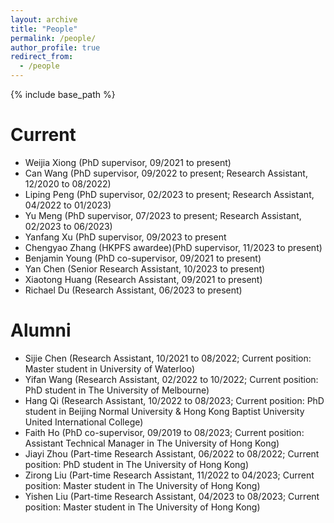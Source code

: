 ```yaml
---
layout: archive
title: "People"
permalink: /people/
author_profile: true
redirect_from:
  - /people
---
```


{% include base_path %}

Current
======
* Weijia Xiong (PhD supervisor, 09/2021 to present)
* Can Wang (PhD supervisor, 09/2022 to present; Research Assistant, 12/2020 to 08/2022)
* Liping Peng (PhD supervisor, 02/2023 to present; Research Assistant, 04/2022 to 01/2023)
* Yu Meng (PhD supervisor, 07/2023 to present; Research Assistant, 02/2023 to 06/2023)
* Yanfang Xu (PhD supervisor, 09/2023 to present
* Chengyao Zhang (HKPFS awardee)(PhD supervisor, 11/2023 to present)
* Benjamin Young (PhD co-supervisor, 09/2021 to present)
* Yan Chen (Senior Research Assistant, 10/2023 to present)
* Xiaotong Huang (Research Assistant, 09/2021 to present)
* Richael Du (Research Assistant, 06/2023 to present)

Alumni
======
* Sijie Chen (Research Assistant, 10/2021 to 08/2022; Current position: Master student in University of Waterloo)
* Yifan Wang (Research Assistant, 02/2022 to 10/2022; Current position: PhD student in The University of Melbourne)
* Hang Qi (Research Assistant, 10/2022 to 08/2023; Current position: PhD student in Beijing Normal University & Hong Kong Baptist University United International College)
* Faith Ho (PhD co-supervisor, 09/2019 to 08/2023; Current position: Assistant Technical Manager in The University of Hong Kong)
* Jiayi Zhou (Part-time Research Assistant, 06/2022 to 08/2022; Current position: PhD student in The University of Hong Kong)
* Zirong Liu (Part-time Research Assistant, 11/2022 to 04/2023; Current position: Master student in The University of Hong Kong)  
* Yishen Liu (Part-time Research Assistant, 04/2023 to 08/2023; Current position: Master student in The University of Hong Kong)
